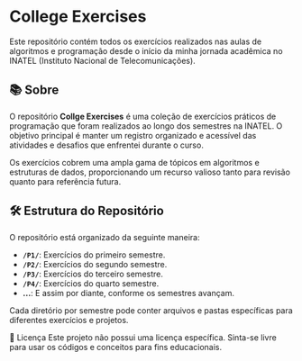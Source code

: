 # College Exercises

Este repositório contém todos os exercícios realizados nas aulas de algoritmos e programação desde o início da minha jornada acadêmica no INATEL (Instituto Nacional de Telecomunicações).

## 📚 Sobre

O repositório **Collge Exercises** é uma coleção de exercícios práticos de programação que foram realizados ao longo dos semestres na INATEL. O objetivo principal é manter um registro organizado e acessível das atividades e desafios que enfrentei durante o curso. 

Os exercícios cobrem uma ampla gama de tópicos em algoritmos e estruturas de dados, proporcionando um recurso valioso tanto para revisão quanto para referência futura.

## 🛠 Estrutura do Repositório

O repositório está organizado da seguinte maneira:

- **`/P1/`**: Exercícios do primeiro semestre.
- **`/P2/`**: Exercícios do segundo semestre.
- **`/P3/`**: Exercícios do terceiro semestre.
- **`/P4/`**: Exercícios do quarto semestre.
- **...**: E assim por diante, conforme os semestres avançam.

Cada diretório por semestre pode conter arquivos e pastas específicas para diferentes exercícios e projetos.

📝 Licença
Este projeto não possui uma licença específica. Sinta-se livre para usar os códigos e conceitos para fins educacionais.
